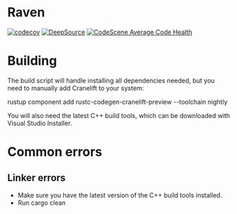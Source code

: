 # Raven

[![codecov](https://codecov.io/gh/BigBadE/Raven-Rewrite/graph/badge.svg?token=FeExMvT7w1)](https://codecov.io/gh/BigBadE/Raven-Rewrite)
[![DeepSource](https://app.deepsource.com/gh/BigBadE/Raven-Rewrite.svg/?label=active+issues&show_trend=true&token=Q4sospH9xYMKaXCKqCWahjxG)](https://app.deepsource.com/gh/BigBadE/Raven-Rewrite/)
[![CodeScene Average Code Health](https://codescene.io/projects/65635/status-badges/average-code-health)](https://codescene.io/projects/65635)

# Building

The build script will handle installing all dependencies needed, but you need to manually add Cranelift to your system:

rustup component add rustc-codegen-cranelift-preview --toolchain nightly

You will also need the latest C++ build tools, which can be downloaded with Visual Studio Installer.

# Common errors

## Linker errors

- Make sure you have the latest version of the C++ build tools installed.
- Run cargo clean